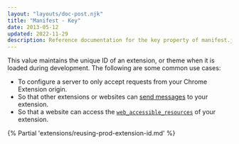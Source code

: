 ```yaml
---
layout: "layouts/doc-post.njk"
title: "Manifest - Key"
date: 2013-05-12
updated: 2022-11-29
description: Reference documentation for the key property of manifest.json.
---
```


This value maintains the unique ID of an extension, or theme when it is loaded
during development. The following are some common use cases:

- To configure a server to only accept requests from your Chrome Extension origin.
- So that other extensions or websites can [send messages][doc-external-msg] to your extension.
- So that a website can access the [`web_accessible_resources`][doc-war] of your extension.

{% Partial 'extensions/reusing-prod-extension-id.md' %}

[doc-external-msg]: /docs/extensions/mv3/messaging/#external-webpage
[doc-war]: /docs/extensions/mv3/manifest/web_accessible_resources/

